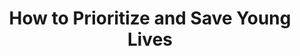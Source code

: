 ---
categories: all_articles
provider_display: "www.nytimes.com"
provider_name: "www.nytimes.com"
favicon_url: http://static01.nyt.com/favicon.ico
title: "How to Prioritize and Save Young Lives"
published: 2015-02-14
source: http://www.nytimes.com/2015/02/10/upshot/how-to-prioritize-and-save-young-lives.html
thumbnail: http://static01.nyt.com/images/2015/02/05/upshot/10up-health-1423080620962/10up-health-1423080620962-facebookJumbo.png
---